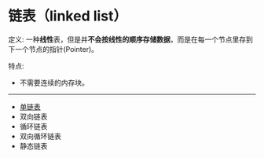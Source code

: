 # 链表（linked list）

定义: 一种**线性**表，但是并**不会按线性的顺序存储数据**，而是在每一个节点里存到下一个节点的指针(Pointer)。

特点: 

- 不需要连续的内存块。

---

- [单链表](./data_structures/linked_list/link_list.ipynb)
- 双向链表
- 循环链表
- 双向循环链表
- 静态链表
